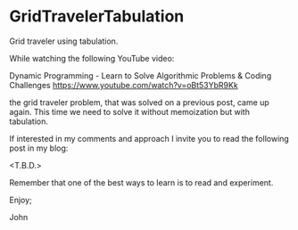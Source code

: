 # GridTravelerTabulation
Grid traveler using tabulation.

While watching the following YouTube video:

Dynamic Programming - Learn to Solve Algorithmic Problems & Coding Challenges
https://www.youtube.com/watch?v=oBt53YbR9Kk

the grid traveler problem, that was solved on a previous post, came up again.
This time we need to solve it without memoization but with tabulation.

If interested in my comments and approach I invite you to read the following
post in my blog:

<T.B.D.>

Remember that one of the best ways to learn is to read and experiment.

Enjoy;

John

